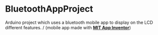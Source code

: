 # BluetoothAppProject
Arduino project which uses a bluetooth mobile app to display on the LCD different features. /
(mobile app made with **[MIT App Inventor](https://appinventor.mit.edu/)**) 
